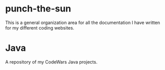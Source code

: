 # punch-the-sun

This is a general organization area for all the documentation I have written for my different coding websites.

# Java

A repository of my CodeWars Java projects.
